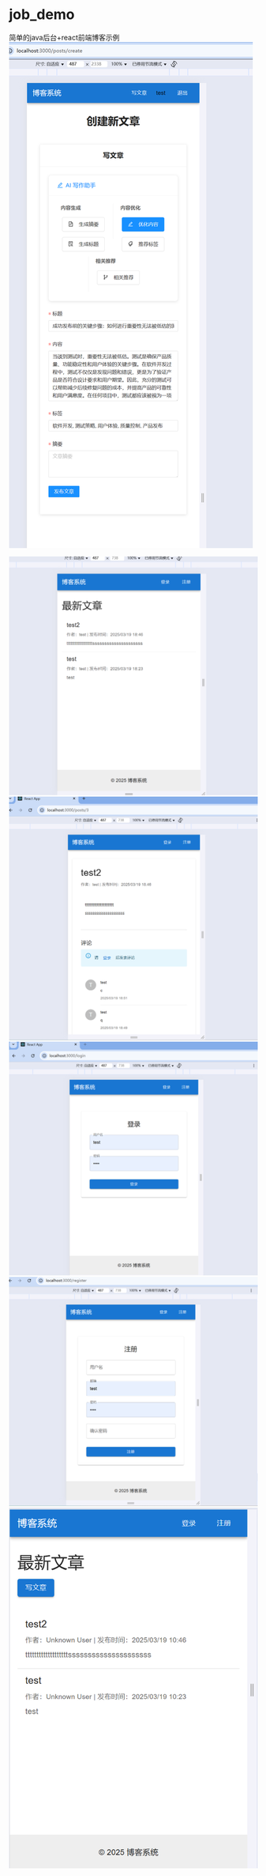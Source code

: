 # job_demo
简单的java后台+react前端博客示例
<img src="https://github.com/zhaosongvip/job_demo/blob/main/demo/src/main/resources/img/f.png"/>

<img src="https://github.com/zhaosongvip/job_demo/blob/main/demo/src/main/resources/img/a.png"/>
<img src="https://github.com/zhaosongvip/job_demo/blob/main/demo/src/main/resources/img/b.png"/>
<img src="https://github.com/zhaosongvip/job_demo/blob/main/demo/src/main/resources/img/c.png"/>
<img src="https://github.com/zhaosongvip/job_demo/blob/main/demo/src/main/resources/img/d.png"/>
<img src="https://github.com/zhaosongvip/job_demo/blob/main/demo/src/main/resources/img/e.png"/>

